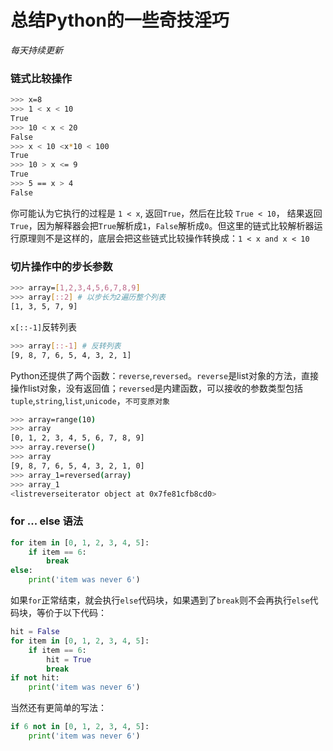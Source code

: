 # 总结Python的一些奇技淫巧

_每天持续更新_

### 链式比较操作
```bash
>>> x=8
>>> 1 < x < 10
True
>>> 10 < x < 20
False
>>> x < 10 <x*10 < 100
True
>>> 10 > x <= 9
True
>>> 5 == x > 4
False
```

你可能认为它执行的过程是 `1 < x`, 返回`True`，然后在比较 `True < 10`， 结果返回`True`，因为解释器会把`True`解析成`1`，`False`解析成`0`。但这里的链式比较解析器运行原理则不是这样的，底层会把这些链式比较操作转换成：`1 < x and x < 10` 
### 切片操作中的步长参数
```bash
>>> array=[1,2,3,4,5,6,7,8,9]
>>> array[::2] # 以步长为2遍历整个列表
[1, 3, 5, 7, 9]
```
`x[::-1]`反转列表
```bash
>>> array[::-1] # 反转列表
[9, 8, 7, 6, 5, 4, 3, 2, 1]
```
Python还提供了两个函数：`reverse`,`reversed`。`reverse`是list对象的方法，直接操作list对象，没有返回值；`reversed`是内建函数，可以接收的参数类型包括 `tuple`,`string`,`list`,`unicode`，`不可变原对象`
```bash
>>> array=range(10)
>>> array
[0, 1, 2, 3, 4, 5, 6, 7, 8, 9]
>>> array.reverse()
>>> array
[9, 8, 7, 6, 5, 4, 3, 2, 1, 0]
>>> array_1=reversed(array)
>>> array_1
<listreverseiterator object at 0x7fe81cfb8cd0>
```
### for ... else 语法
```python
for item in [0, 1, 2, 3, 4, 5]:
    if item == 6:
        break
else:
    print('item was never 6')
```
如果`for`正常结束，就会执行`else`代码块，如果遇到了`break`则不会再执行`else`代码块，等价于以下代码：
```python
hit = False
for item in [0, 1, 2, 3, 4, 5]:
    if item == 6:
        hit = True
        break
if not hit:
    print('item was never 6')
```
当然还有更简单的写法：
```python
if 6 not in [0, 1, 2, 3, 4, 5]:
    print('item was never 6')
```
